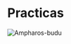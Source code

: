 # Practicas
![Ampharos-budu](https://github.com/user-attachments/assets/de4060a0-5077-407d-a4ce-f191c4689972)

